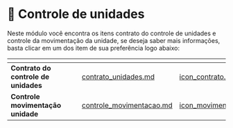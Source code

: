 # 📝 Controle de unidades

Neste módulo você encontra os itens contrato do controle de unidades e controle da movimentação da unidade, se deseja saber mais informações, basta clicar em um dos item de sua preferência logo abaixo:

<table data-view="cards">
    <thead>
        <tr>
            <th></th>
            <th></th>
            <th></th>
            <th data-hidden data-card-target data-type="content-ref"></th>
            <th data-hidden data-card-cover data-type="files"></th>
        </tr>
    </thead>
        <tbody>
            <tr>
                <td>
                    <strong>Contrato do controle de unidades</strong>
                </td>
                <td></td>
                <td></td>
                <td>
                    <a href="/erp-v2/funcionalidades/controle_unidades/contrato_unidades.md">contrato_unidades.md</a>
                </td>
                <td>
                    <a href="/erp-v2/assets/funcionalidades/icon_contrato.png">icon_contrato.png</a>
                </td>
            </tr>
            <tr>
                <td>
                    <strong>Controle movimentação unidade</strong>
                </td>
                <td></td>
                <td></td>
                <td>
                    <a href="/erp-v2/funcionalidades/controle_unidades/controle_movimentacao.md">controle_movimentacao.md</a>
                </td>
                <td>
                    <a href="/erp-v2/assets/funcionalidades/icon_movimentacao.png">icon_movimentacao.png</a>
                </td>
            </tr>
        </tbody>
</table>

